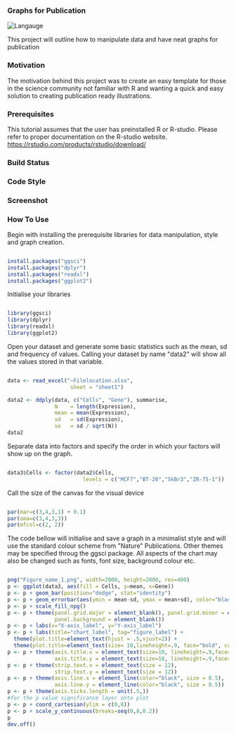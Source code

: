 ### Graphs for Publication

![Langauge](https://img.shields.io/badge/Language-R-brightgreen)

This project will outline how to manipulate data and have neat graphs for publication

### Motivation

The motivation behind this project was to create an easy template for those in the science community not familiar with R and wanting a quick and easy solution to creating publication ready illustrations.

### Prerequisites
This tutorial assumes that the user has preinstalled R or R-studio. Please refer to proper documentation on the R-studio website.
https://rstudio.com/products/rstudio/download/

### Build Status

### Code Style

### Screenshot

### How To Use

Begin with installing the prerequisite libraries for data manipulation, style and graph creation.

```R

install.packages("ggsci")
install.packages("dplyr")
install.packages("readxl")
install.packages("ggplot2")

```

Initialise your libraries

```R

library(ggsci)
library(dplyr)
library(readxl)
library(ggplot2)

```

Open your dataset and generate some basic statistics such as the mean, sd and frequency of values.
Calling your dataset by name "data2" will show all the values stored in that variable.

```R

data <- read_excel("~Filelocation.xlsx", 
                    sheet = "sheet1")

data2 <- ddply(data, c("Cells", "Gene"), summarise,
               N    = length(Expression),
               mean = mean(Expression),
               sd   = sd(Expression),
               se   = sd / sqrt(N))
data2

```

Separate data into factors and specify the order in which your factors will show up on the graph.

```R

data3$Cells <- factor(data2$Cells,
                        levels = c("MCF7","BT-20","SkBr3","ZR-75-1"))
```

Call the size of the canvas for the visual device

```R

par(mar=c(3,4,3,1) + 0.1)
par(oma=c(3,4,3,3))
par(mfcol=c(2, 2))

```

The code bellow will initialise and save a graph in a minimalist style and will use the standard colour scheme from "Nature" Publications. Other themes may be specified throug the ggsci package. All aspects of the chart may also be changed such as fonts, font size, background colour etc. 

```R

png("Figure_name_1.png", width=2000, height=2000, res=400)
p <- ggplot(data3, aes(fill = Cells, y=mean, x=Gene))
p <- p + geom_bar(position="dodge", stat="identity")
p <- p + geom_errorbar(aes(ymin = mean-sd, ymax = mean+sd), color="black", width=0.25, position=position_dodge(0.9))
p <- p + scale_fill_npg()
p <- p + theme(panel.grid.major = element_blank(), panel.grid.minor = element_blank(),
               panel.background = element_blank())
p <- p + labs(x="X-axis_label", y="Y-axis_label")
p <- p + labs(title="chart_label", tag="figure_label") +
  theme(plot.title=element_text(hjust = .5,vjust=2)) +
  theme(plot.title=element_text(size= 10,lineheight=.9, face="bold", colour="black"))
p <- p + theme(axis.title.x = element_text(size=10, lineheight=.9,face="bold",color="black",vjust=-0.35),
               axis.title.y = element_text(size=10, lineheight=.9,face="bold",color="black",hjust=0.5,vjust=-0))
p <- p + theme(strip.text.x = element_text(size = 12),
               strip.text.y = element_text(size = 12))
p <- p + theme(axis.line.x = element_line(color="black", size = 0.5),
               axis.line.y = element_line(color="black", size = 0.5))
p <- p + theme(axis.ticks.length = unit(.5,))
#for the p value significance layer onto plot
p <- p + coord_cartesian(ylim = c(0,8))
p <- p + scale_y_continuous(breaks=seq(0,8,0.2))
p
dev.off()
```

